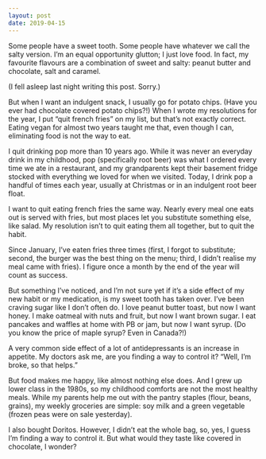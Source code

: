 ```yaml
---
layout: post
date: 2019-04-15
---
```


Some people have a sweet tooth. Some people have whatever we call the salty version. I’m an equal opportunity glutton; I just love food. In fact, my favourite flavours are a combination of sweet and salty: peanut butter and chocolate, salt and caramel. 

(I fell asleep last night writing this post. Sorry.)

But when I want an indulgent snack, I usually go for potato chips. (Have you ever had chocolate covered potato chips?!) When I wrote my resolutions for the year, I put “quit french fries” on my list, but that’s not exactly correct. Eating vegan for almost two years taught me that, even though I can, eliminating food is not the way to eat. 

I quit drinking pop more than 10 years ago. While it was never an everyday drink in my childhood, pop (specifically root beer) was what I ordered every time we ate in a restaurant, and my grandparents kept their basement fridge stocked with everything we loved for when we visited. Today, I drink pop a handful of times each year, usually at Christmas or in an indulgent root beer float. 

I want to quit eating french fries the same way. Nearly every meal one eats out is served with fries, but most places let you substitute something else, like salad. My resolution isn’t to quit eating them all together, but to quit the habit.

Since January, I’ve eaten fries three times (first, I forgot to substitute; second, the burger was the best thing on the menu; third, I didn’t realise my meal came with fries). I figure once a month by the end of the year will count as success.

But something I’ve noticed, and I’m not sure yet if it’s a side effect of my new habit or my medication, is my sweet tooth has taken over. I’ve been craving sugar like I don’t often do. I love peanut butter toast, but now I want honey. I make oatmeal with nuts and fruit, but now I want brown sugar. I eat pancakes and waffles at home with PB or jam, but now I want syrup. (Do you know the price of maple syrup? Even in Canada?!) 

A very common side effect of a lot of antidepressants is an increase in appetite. My doctors ask me, are you finding a way to control it? “Well, I’m broke, so that helps.”

But food makes me happy, like almost nothing else does. And I grew up lower class in the 1980s, so my childhood comforts are not the most healthy meals. While my parents help me out with the pantry staples (flour, beans, grains), my weekly groceries are simple: soy milk and a green vegetable (frozen peas were on sale yesterday). 

I also bought Doritos. However, I didn’t eat the whole bag, so, yes, I guess I’m finding a way to control it. But what would they taste like covered in chocolate, I wonder?
